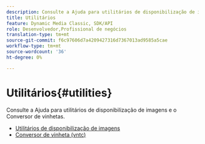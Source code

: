 ```yaml
---
description: Consulte a Ajuda para utilitários de disponibilização de imagens e o Conversor de vinhetas.
title: Utilitários
feature: Dynamic Media Classic, SDK/API
role: Desenvolvedor,Profissional de negócios
translation-type: tm+mt
source-git-commit: f6c97606d7a4209427316d7367013ad9585a5cae
workflow-type: tm+mt
source-wordcount: '36'
ht-degree: 0%

---
```



# Utilitários{#utilities}

Consulte a Ajuda para utilitários de disponibilização de imagens e o Conversor de vinhetas.

* [Utilitários de disponibilização de imagens](/help/aem-is-ir-api/is-api/is-utils/utilities/c-utils-home.md)
* [Conversor de vinheta (vntc)](/help/aem-is-ir-api/utilities/c-ir-vignette-converter-vntc/c-ir-vignette-converter-vntc.md)
